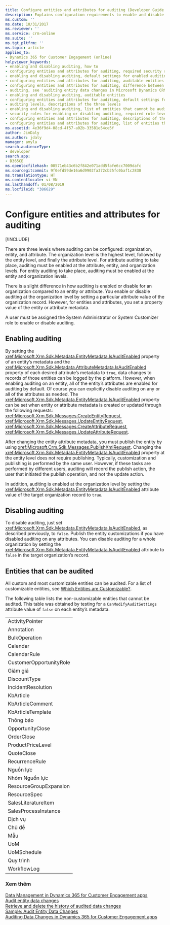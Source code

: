 ```yaml
---
title: Configure entities and attributes for auditing (Developer Guide for Dynamics 365 for Customer Engagement apps) | MicrosoftDocs
description: Explains configuration requirements to enable and disable auditing of entities and their attributes.
ms.custom: ''
ms.date: 10/31/2017
ms.reviewer: ''
ms.service: crm-online
ms.suite: ''
ms.tgt_pltfrm: ''
ms.topic: article
applies_to:
- Dynamics 365 for Customer Engagement (online)
helpviewer_keywords:
- enabling and disabling auditing, how to
- configuring entities and attributes for auditing, required security roles for enabling or disabling auditing
- enabling and disabling auditing, default settings for enabled auditing
- configuring entities and attributes for auditing, auditable entities
- configuring entities and attributes for auditing, difference between enabling for different levels
- auditing, see 'auditing entity data changes in Microsoft Dynamics CRM'
- enabling and disabling auditing, auditable entities
- configuring entities and attributes for auditing, default settings for enabled auditing
- auditing levels, descriptions of the three levels
- enabling and disabling auditing, list of entities that cannot be audited
- security roles for enabling or disabling auditing, required role levels
- configuring entities and attributes for auditing, descriptions of the three auditing levels
- configuring entities and attributes for auditing, list of entities that cannot be audited
ms.assetid: 4e36f9d4-08cd-4f57-a02b-33581e54ce5f
author: JimDaly
ms.author: jdaly
manager: amyla
search.audienceType:
- developer
search.app:
- D365CE
ms.openlocfilehash: 00571eb43c6b2f842e071add5fafe6cc7009dafc
ms.sourcegitcommit: 9f0efd59de16a6d9902fa372cb25fc0baf1c2838
ms.translationtype: HT
ms.contentlocale: vi-VN
ms.lasthandoff: 01/08/2019
ms.locfileid: "386629"
---
```

# <a name="configure-entities-and-attributes-for-auditing"></a>Configure entities and attributes for auditing

[!INCLUDE[](../includes/cc_applies_to_update_9_0_0.md)]

There are three levels where auditing can be configured: organization, entity, and attribute. The organization level is the highest level, followed by the entity level, and finally the attribute level. For attribute auditing to take place, auditing must be enabled at the attribute, entity, and organization levels. For entity auditing to take place, auditing must be enabled at the entity and organization levels.  
  
 There is a slight difference in how auditing is enabled or disable for an organization compared to an entity or attribute. You enable or disable auditing at the organization level by setting a particular attribute value of the organization record. However, for entities and attributes, you set a property value of the entity or attribute metadata.  
  
 A user must be assigned the System Administrator or System Customizer role to enable or disable auditing.  
  
## <a name="enabling-auditing"></a>Enabling auditing  
 By setting the <xref:Microsoft.Xrm.Sdk.Metadata.EntityMetadata.IsAuditEnabled> property of an entity’s metadata and the <xref:Microsoft.Xrm.Sdk.Metadata.AttributeMetadata.IsAuditEnabled> property of each desired attribute’s metadata to `true`, data changes to records of those entities can be logged by the platform. However, when enabling auditing on an entity, all of the entity’s attributes are enabled for auditing by default. Of course you can explicitly disable auditing on any or all of the attributes as needed. The <xref:Microsoft.Xrm.Sdk.Metadata.EntityMetadata.IsAuditEnabled> property can be set when entity or attribute metadata is created or updated through the following requests: <xref:Microsoft.Xrm.Sdk.Messages.CreateEntityRequest>, <xref:Microsoft.Xrm.Sdk.Messages.UpdateEntityRequest>, <xref:Microsoft.Xrm.Sdk.Messages.CreateAttributeRequest>, <xref:Microsoft.Xrm.Sdk.Messages.UpdateAttributeRequest>.  
  
 After changing the entity attribute metadata, you must publish the entity by using <xref:Microsoft.Crm.Sdk.Messages.PublishXmlRequest>. Changing the <xref:Microsoft.Xrm.Sdk.Metadata.EntityMetadata.IsAuditEnabled> property at the entity level does not require publishing. Typically, customization and publishing is performed by the same user. However, if these tasks are performed by different users, auditing will record the publish action, the user that initiated the publish operation, and not the update action.  
  
 In addition, auditing is enabled at the organization level by setting the <xref:Microsoft.Xrm.Sdk.Metadata.EntityMetadata.IsAuditEnabled> attribute value of the target organization record to `true`.  
  
## <a name="disabling-auditing"></a>Disabling auditing  
 To disable auditing, just set <xref:Microsoft.Xrm.Sdk.Metadata.EntityMetadata.IsAuditEnabled>, as described previously, to `false`. Publish the entity customizations if you have disabled auditing on any attributes. You can disable auditing for a whole organization by setting the <xref:Microsoft.Xrm.Sdk.Metadata.EntityMetadata.IsAuditEnabled> attribute to `false` in the target organization’s record.  
  
## <a name="entities-that-can-be-audited"></a>Entities that can be audited  
 All custom and most customizable entities can be audited. For a list of customizable entities, see [Which Entities are Customizable?](which-entities-are-customizable.md).  
  
 The following table lists the non-customizable entities that cannot be audited. This table was obtained by testing for a `CanModifyAuditSettings` attribute value of `false` on each entity’s metadata.  
  
||  
|-|  
|ActivityPointer|  
|Annotation|  
|BulkOperation|  
|Calendar|  
|CalendarRule|  
|CustomerOpportunityRole|  
|Giảm giá|  
|DiscountType|  
|IncidentResolution|  
|KbArticle|  
|KbArticleComment|  
|KbArticleTemplate|  
|Thông báo|  
|OpportunityClose|  
|OrderClose|  
|ProductPriceLevel|  
|QuoteClose|  
|RecurrenceRule|  
|Nguồn lực|  
|Nhóm Nguồn lực|  
|ResourceGroupExpansion|  
|ResourceSpec|  
|SalesLiteratureItem|  
|SalesProcessInstance|  
|Dịch vụ |  
|Chủ đề|  
|Mẫu|  
|UoM|  
|UoMSchedule|  
|Quy trình|  
|WorkflowLog|  
  
### <a name="see-also"></a>Xem thêm  
 [Data Management in Dynamics 365 for Customer Engagement apps](manage-data.md)   
 [Audit entity data changes](audit-entity-data-changes.md)   
 [Retrieve and delete the history of audited data changes](retrieve-and-delete-the-history-of-audited-data-changes.md)   
 [Sample: Audit Entity Data Changes](sample-audit-entity-data-changes.md)   
 [Auditing Data Changes in Dynamics 365 for Customer Engagement apps](audit-entity-data-changes.md)
